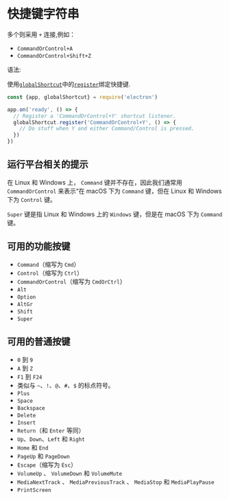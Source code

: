 # 快捷键字符串
多个则采用 `+` 连接,例如：
* `CommandOrControl+A`
* `CommandOrControl+Shift+Z`

语法:

使用[`globalShortcut`](global-shortcut.md)中的[`register`](global-shortcut.md#globalshortcutregisteraccelerator-callback)绑定快捷键.

```javascript
const {app, globalShortcut} = require('electron')

app.on('ready', () => {
  // Register a 'CommandOrControl+Y' shortcut listener.
  globalShortcut.register('CommandOrControl+Y', () => {
    // Do stuff when Y and either Command/Control is pressed.
  })
})
```
## 运行平台相关的提示

在 Linux 和 Windows 上， `Command`  键并不存在，因此我们通常用 `CommandOrControl` 来表示“在 macOS 下为 `Command` 键，但在
Linux 和 Windows 下为 `Control` 键。

`Super` 键是指 Linux 和 Windows 上的 `Windows` 键，但是在 macOS 下为 `Command` 键。

## 可用的功能按键

* `Command`（缩写为 `Cmd`）
* `Control`（缩写为 `Ctrl`）
* `CommandOrControl`（缩写为 `CmdOrCtrl`）
* `Alt`
* `Option`
* `AltGr`
* `Shift`
* `Super`

## 可用的普通按键

* `0` 到 `9`
* `A` 到 `Z`
* `F1` 到 `F24`
* 类似与 `~`、`!`、`@`、`#`、`$` 的标点符号。
* `Plus`
* `Space`
* `Backspace`
* `Delete`
* `Insert`
* `Return`（和 `Enter` 等同）
* `Up`、`Down`、`Left` 和 `Right`
* `Home` 和 `End`
* `PageUp` 和 `PageDown`
* `Escape`（缩写为 `Esc`）
* `VolumeUp` 、 `VolumeDown`  和 `VolumeMute`
* `MediaNextTrack` 、 `MediaPreviousTrack` 、 `MediaStop`  和   `MediaPlayPause`
* `PrintScreen`
